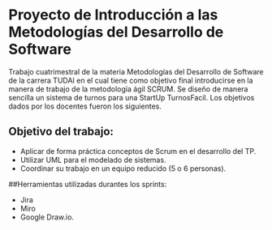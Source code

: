 # Proyecto de Introducción a las Metodologías del Desarrollo de Software

Trabajo cuatrimestral de la materia Metodologías del Desarrollo de Software de la carrera TUDAI en el cual tiene como objetivo final introducirse en la manera de trabajo de la metodología ágil SCRUM.
Se diseño de manera sencilla un sistema de turnos para una StartUp TurnosFacil. 
Los objetivos dados por los docentes fueron los siguientes.
## Objetivo del trabajo:
* Aplicar de forma práctica conceptos de Scrum en el desarrollo del TP. 
* Utilizar UML para el modelado de sistemas. 
* Coordinar su trabajo en un equipo reducido (5 o 6 personas).

##Herramientas utilizadas durantes los sprints:

* Jira
* Miro
* Google Draw.io.
